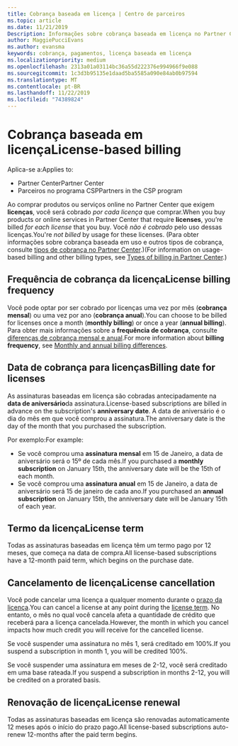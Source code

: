 ```yaml
---
title: Cobrança baseada em licença | Centro de parceiros
ms.topic: article
ms.date: 11/21/2019
Description: Informações sobre cobrança baseada em licença no Partner Center, em que você é cobrado por licença (não por uso de licença).
author: MaggiePucciEvans
ms.author: evansma
keywords: cobrança, pagamentos, licença baseada em licença
ms.localizationpriority: medium
ms.openlocfilehash: 2313a01a03114bc36a55d222376e994966f9e088
ms.sourcegitcommit: 1c3d3b95135e1daad5ba5585a090e84ab0b97594
ms.translationtype: MT
ms.contentlocale: pt-BR
ms.lasthandoff: 11/22/2019
ms.locfileid: "74389824"
---
```

# <a name="license-based-billing"></a><span data-ttu-id="b1ac3-104">Cobrança baseada em licença</span><span class="sxs-lookup"><span data-stu-id="b1ac3-104">License-based billing</span></span>

<span data-ttu-id="b1ac3-105">Aplica-se a:</span><span class="sxs-lookup"><span data-stu-id="b1ac3-105">Applies to:</span></span>

- <span data-ttu-id="b1ac3-106">Partner Center</span><span class="sxs-lookup"><span data-stu-id="b1ac3-106">Partner Center</span></span>
- <span data-ttu-id="b1ac3-107">Parceiros no programa CSP</span><span class="sxs-lookup"><span data-stu-id="b1ac3-107">Partners in the CSP program</span></span>

<span data-ttu-id="b1ac3-108">Ao comprar produtos ou serviços online no Partner Center que exigem **licenças**, você será cobrado *por cada licença* que comprar.</span><span class="sxs-lookup"><span data-stu-id="b1ac3-108">When you buy products or online services in Partner Center that require **licenses**, you’re billed *for each license* that you buy.</span></span> <span data-ttu-id="b1ac3-109">Você *não é cobrado* pelo uso dessas licenças.</span><span class="sxs-lookup"><span data-stu-id="b1ac3-109">You're *not billed* by usage for these licenses.</span></span> <span data-ttu-id="b1ac3-110">(Para obter informações sobre cobrança baseada em uso e outros tipos de cobrança, consulte [tipos de cobrança no Partner Center](billing-different-types.md).)</span><span class="sxs-lookup"><span data-stu-id="b1ac3-110">(For information on usage-based billing and other billing types, see [Types of billing in Partner Center](billing-different-types.md).)</span></span>

## <a name="license-billing-frequency"></a><span data-ttu-id="b1ac3-111">Frequência de cobrança da licença</span><span class="sxs-lookup"><span data-stu-id="b1ac3-111">License billing frequency</span></span>

<span data-ttu-id="b1ac3-112">Você pode optar por ser cobrado por licenças uma vez por mês (**cobrança mensal**) ou uma vez por ano (**cobrança anual**).</span><span class="sxs-lookup"><span data-stu-id="b1ac3-112">You can choose to be billed for licenses once a month (**monthly billing**) or once a year (**annual billing**).</span></span> <span data-ttu-id="b1ac3-113">Para obter mais informações sobre a **frequência de cobrança**, consulte [diferenças de cobrança mensal e anual](billing-annual-monthly.md).</span><span class="sxs-lookup"><span data-stu-id="b1ac3-113">For more information about **billing frequency**, see [Monthly and annual billing differences](billing-annual-monthly.md).</span></span>

## <a name="billing-date-for-licenses"></a><span data-ttu-id="b1ac3-114">Data de cobrança para licenças</span><span class="sxs-lookup"><span data-stu-id="b1ac3-114">Billing date for licenses</span></span>

<span data-ttu-id="b1ac3-115">As assinaturas baseadas em licença são cobradas antecipadamente na **data de aniversário**da assinatura.</span><span class="sxs-lookup"><span data-stu-id="b1ac3-115">License-based subscriptions are billed in advance on the subscription's **anniversary date**.</span></span> <span data-ttu-id="b1ac3-116">A data de aniversário é o dia do mês em que você comprou a assinatura.</span><span class="sxs-lookup"><span data-stu-id="b1ac3-116">The anniversary date is the day of the month that you purchased the subscription.</span></span>

<span data-ttu-id="b1ac3-117">Por exemplo:</span><span class="sxs-lookup"><span data-stu-id="b1ac3-117">For example:</span></span>

- <span data-ttu-id="b1ac3-118">Se você comprou uma **assinatura mensal** em 15 de Janeiro, a data de aniversário será o 15º de cada mês.</span><span class="sxs-lookup"><span data-stu-id="b1ac3-118">If you purchased a **monthly subscription** on January 15th, the anniversary date will be the 15th of each month.</span></span>
- <span data-ttu-id="b1ac3-119">Se você comprou uma **assinatura anual** em 15 de Janeiro, a data de aniversário será 15 de janeiro de cada ano.</span><span class="sxs-lookup"><span data-stu-id="b1ac3-119">If you purchased an **annual subscription** on January 15th, the anniversary date will be January 15th of each year.</span></span>

## <a name="license-term"></a><span data-ttu-id="b1ac3-120">Termo da licença</span><span class="sxs-lookup"><span data-stu-id="b1ac3-120">License term</span></span>

<span data-ttu-id="b1ac3-121">Todas as assinaturas baseadas em licença têm um termo pago por 12 meses, que começa na data de compra.</span><span class="sxs-lookup"><span data-stu-id="b1ac3-121">All license-based subscriptions have a 12-month paid term, which begins on the purchase date.</span></span>

## <a name="license-cancellation"></a><span data-ttu-id="b1ac3-122">Cancelamento de licença</span><span class="sxs-lookup"><span data-stu-id="b1ac3-122">License cancellation</span></span>

<span data-ttu-id="b1ac3-123">Você pode cancelar uma licença a qualquer momento durante o [prazo da licença](#license-term).</span><span class="sxs-lookup"><span data-stu-id="b1ac3-123">You can cancel a license at any point during the [license term](#license-term).</span></span> <span data-ttu-id="b1ac3-124">No entanto, o mês no qual você cancela afeta a quantidade de crédito que receberá para a licença cancelada.</span><span class="sxs-lookup"><span data-stu-id="b1ac3-124">However, the month in which you cancel impacts how much credit you will receive for the cancelled license.</span></span>

<span data-ttu-id="b1ac3-125">Se você suspender uma assinatura no mês 1, será creditado em 100%.</span><span class="sxs-lookup"><span data-stu-id="b1ac3-125">If you suspend a subscription in month 1, you will be credited 100%.</span></span>

<span data-ttu-id="b1ac3-126">Se você suspender uma assinatura em meses de 2-12, você será creditado em uma base rateada.</span><span class="sxs-lookup"><span data-stu-id="b1ac3-126">If you suspend a subscription in months 2-12, you will be credited on a prorated basis.</span></span>

## <a name="license-renewal"></a><span data-ttu-id="b1ac3-127">Renovação de licença</span><span class="sxs-lookup"><span data-stu-id="b1ac3-127">License renewal</span></span>

<span data-ttu-id="b1ac3-128">Todas as assinaturas baseadas em licença são renovadas automaticamente 12 meses após o início do prazo pago.</span><span class="sxs-lookup"><span data-stu-id="b1ac3-128">All license-based subscriptions auto-renew 12-months after the paid term begins.</span></span>

